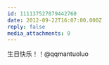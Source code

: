 ```yaml
---
id: 111137527879442760
date: 2012-09-22T16:07:00.000Z
reply: false
media_attachments: 0
---
```


生日快乐！！@qqmantuoluo ​​​​

